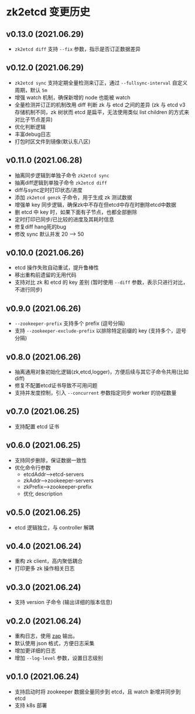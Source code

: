 # zk2etcd 变更历史

## v0.13.0 (2021.06.29)

* `zk2etcd diff` 支持 `--fix` 参数，指示是否订正数据差异

## v0.12.0 (2021.06.29)

* `zk2etcd sync` 支持定期全量检测来订正，通过 `--fullsync-interval` 自定义周期，默认 `5m`
* 增强 watch 机制，确保新增的 node 也能被 watch
* 全量检测并订正的机制改用 diff 判断 zk 与 etcd 之间的差异 (zk 与 etcd v3 存储机制不同，zk 树状而 etcd 是扁平，无法使用类似 list children 的方式来对比子节点差异)
* 优化判断逻辑
* 丰富debug日志
* 打包时区文件到镜像(默认东八区)

## v0.11.0 (2021.06.28)

* 抽离同步逻辑到单独子命令 `zk2etcd sync`
* 抽离diff逻辑到单独子命令 `zk2etcd diff`
* diff与sync定时打印状态/进度
* 添加 `zk2etcd genzk` 子命令，用于生成 zk 测试数据
* 增强单 key 同步逻辑，确保zk中不存在但etcd中存在时删除etcd中数据
* 删 etcd 中 key 时，如果下面有子节点，也都全部删除
* 定时打印已同步/已比较的进度及其耗时信息
* 修复diff hang死的bug
* 修改 sync 默认并发 20 --> 50

## v0.10.0 (2021.06.26)

* etcd 操作失败自动重试，提升鲁棒性
* 移出重构前遗留的无用代码
* 支持对比 zk 和 etcd 的 key 差别 (暂时使用 `--diff` 参数，表示只进行对比，不进行同步)

## v0.9.0 (2021.06.26)

* `--zookeeper-prefix` 支持多个 prefix (逗号分隔)
* 支持 `--zookeeper-exclude-prefix` 以排除特定前缀的 key (支持多个，逗号分隔)

## v0.8.0 (2021.06.26)

* 抽离通用对象初始化逻辑(zk,etcd,logger)，方便后续与其它子命令共用(比如diff)
* 修复不配置etcd证书导致不可用问题
* 支持并发度控制，引入 `--concurrent` 参数指定同步 worker 的协程数量

## v0.7.0 (2021.06.25)

* 支持配置 etcd 证书

## v0.6.0 (2021.06.25)

* 支持同步删除，保证数据一致性
* 优化命令行参数
    * etcdAddr-->etcd-servers
    * zkAddr-->zookeeper-servers
    * zkPrefix-->zookeeper-prefix
    * 优化 description

## v0.5.0 (2021.06.25)

* etcd 逻辑独立，与 controller 解耦

## v0.4.0 (2021.06.24)

* 重构 zk client，高内聚低耦合
* 打印更多 zk 操作相关日志

## v0.3.0 (2021.06.24)

* 支持 version 子命令 (输出详细的版本信息)

## v0.2.0 (2021.06.24)

* 重构日志，使用 [zap](https://github.com/uber-go/zap) 输出。
* 默认使用 json 格式，方便日志采集
* 增加更详细的日志
* 增加 `--log-level` 参数，设置日志级别

## v0.1.0 (2021.06.24)

* 支持启动时将 zookeeper 数据全量同步到 etcd，且 watch 新增并同步到 etcd
* 支持 k8s 部署
